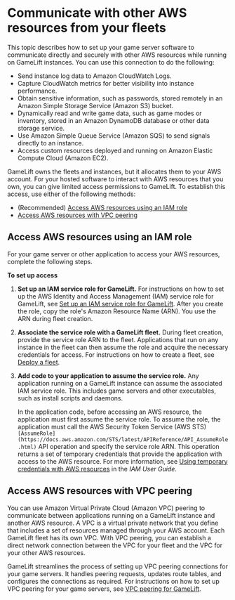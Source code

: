 # Communicate with other AWS resources from your fleets<a name="gamelift-sdk-server-resources"></a>

This topic describes how to set up your game server software to communicate directly and securely with other AWS resources while running on GameLift instances\. You can use this connection to do the following:
+ Send instance log data to Amazon CloudWatch Logs\.
+ Capture CloudWatch metrics for better visibility into instance performance\.
+ Obtain sensitive information, such as passwords, stored remotely in an Amazon Simple Storage Service \(Amazon S3\) bucket\.
+ Dynamically read and write game data, such as game modes or inventory, stored in an Amazon DynamoDB database or other data storage service\.
+ Use Amazon Simple Queue Service \(Amazon SQS\) to send signals directly to an instance\.
+ Access custom resources deployed and running on Amazon Elastic Compute Cloud \(Amazon EC2\)\.

GameLift owns the fleets and instances, but it allocates them to your AWS account\. For your hosted software to interact with AWS resources that you own, you can give limited access permissions to GameLift\. To establish this access, use either of the following methods:
+ \(Recommended\) [Access AWS resources using an IAM role](#gamelift-sdk-server-resources-roles)
+ [Access AWS resources with VPC peering](#gamelift-sdk-server-resources-vpc)

## Access AWS resources using an IAM role<a name="gamelift-sdk-server-resources-roles"></a>

For your game server or other application to access your AWS resources, complete the following steps\.

**To set up access**

1. **Set up an IAM service role for GameLift\.** For instructions on how to set up the AWS Identity and Access Management \(IAM\) service role for GameLift, see [Set up an IAM service role for GameLift](setting-up-role.md)\. After you create the role, copy the role's Amazon Resource Name \(ARN\)\. You use the ARN during fleet creation\.

1. **Associate the service role with a GameLift fleet\.** During fleet creation, provide the service role ARN to the fleet\. Applications that run on any instance in the fleet can then assume the role and acquire the necessary credentials for access\. For instructions on how to create a fleet, see [Deploy a fleet](fleets-creating.md)\.

1. **Add code to your application to assume the service role\.** Any application running on a GameLift instance can assume the associated IAM service role\. This includes game servers and other executables, such as install scripts and daemons\.

   In the application code, before accessing an AWS resource, the application must first assume the service role\. To assume the role, the application must call the AWS Security Token Service \(AWS STS\) `[AssumeRole](https://docs.aws.amazon.com/STS/latest/APIReference/API_AssumeRole.html)` API operation and specify the service role ARN\. This operation returns a set of temporary credentials that provide the application with access to the AWS resource\. For more information, see [Using temporary credentials with AWS resources](https://docs.aws.amazon.com/IAM/latest/UserGuide/id_credentials_temp_use-resources.html) in the *IAM User Guide*\.

## Access AWS resources with VPC peering<a name="gamelift-sdk-server-resources-vpc"></a>

You can use Amazon Virtual Private Cloud \(Amazon VPC\) peering to communicate between applications running on a GameLift instance and another AWS resource\. A VPC is a virtual private network that you define that includes a set of resources managed through your AWS account\. Each GameLift fleet has its own VPC\. With VPC peering, you can establish a direct network connection between the VPC for your fleet and the VPC for your other AWS resources\.

GameLift streamlines the process of setting up VPC peering connections for your game servers\. It handles peering requests, updates route tables, and configures the connections as required\. For instructions on how to set up VPC peering for your game servers, see [VPC peering for GameLift](vpc-peering.md)\.